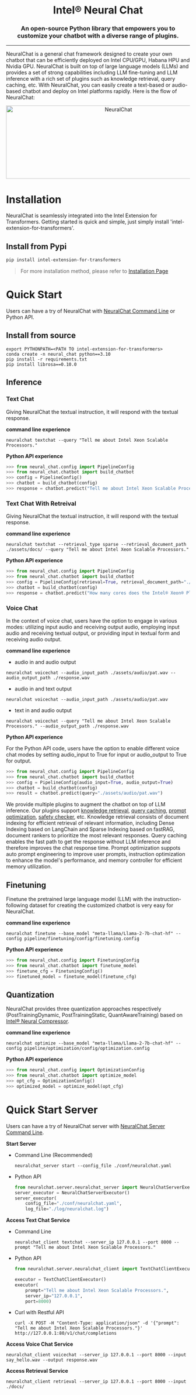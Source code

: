 <div align="center">

Intel® Neural Chat
===========================
<h3> An open-source Python library that empowers you to customize your chatbot with a diverse range of plugins.</h3>

---
<div align="left">

NeuralChat is a general chat framework designed to create your own chatbot that can be efficiently deployed on Intel CPU/GPU, Habana HPU and Nvidia GPU. NeuralChat is built on top of large language models (LLMs) and provides a set of strong capabilities including LLM fine-tuning and LLM inference with a rich set of plugins such as knowledge retrieval, query caching, etc. With NeuralChat, you can easily create a text-based or audio-based chatbot and deploy on Intel platforms rapidly. Here is the flow of NeuralChat:

<a target="_blank" href="./assets/pictures/neuralchat.png">
<p align="center">
  <img src="./assets/pictures/neuralchat.png" alt="NeuralChat" width=600 height=200>
</p>
</a>

# Installation

NeuralChat is seamlessly integrated into the Intel Extension for Transformers. Getting started is quick and simple, just simply install 'intel-extension-for-transformers'.

## Install from Pypi
```bash
pip install intel-extension-for-transformers
```
> For more installation method, please refer to [Installation Page](../docs/installation.md)

<a name="quickstart"></a>
# Quick Start

Users can have a try of NeuralChat with [NeuralChat Command Line](./cli/README.md) or Python API.

## Install from source

```
export PYTHONPATH=<PATH TO intel-extension-for-transformers>
conda create -n neural_chat python==3.10
pip install -r requirements.txt
pip install librosa==0.10.0
```


## Inference

### Text Chat

Giving NeuralChat the textual instruction, it will respond with the textual response.

**command line experience**

```shell
neuralchat textchat --query "Tell me about Intel Xeon Scalable Processors."
```

**Python API experience**

```python
>>> from neural_chat.config import PipelineConfig
>>> from neural_chat.chatbot import build_chatbot
>>> config = PipelineConfig()
>>> chatbot = build_chatbot(config)
>>> response = chatbot.predict("Tell me about Intel Xeon Scalable Processors.")
```

### Text Chat With Retreival

Giving NeuralChat the textual instruction, it will respond with the textual response.

**command line experience**

```shell
neuralchat textchat --retrieval_type sparse --retrieval_document_path ./assets/docs/ --query "Tell me about Intel Xeon Scalable Processors."
```

**Python API experience**

```python
>>> from neural_chat.config import PipelineConfig
>>> from neural_chat.chatbot import build_chatbot
>>> config = PipelineConfig(retrieval=True, retrieval_document_path="./assets/docs/")
>>> chatbot = build_chatbot(config)
>>> response = chatbot.predict("How many cores does the Intel® Xeon® Platinum 8480+ Processor have in total?")
```

### Voice Chat

In the context of voice chat, users have the option to engage in various modes: utilizing input audio and receiving output audio, employing input audio and receiving textual output, or providing input in textual form and receiving audio output.

**command line experience**

- audio in and audio output
```shell
neuralchat voicechat --audio_input_path ./assets/audio/pat.wav --audio_output_path ./response.wav
```

- audio in and text output
```shell
neuralchat voicechat --audio_input_path ./assets/audio/pat.wav
```

- text in and audio output
```shell
neuralchat voicechat --query "Tell me about Intel Xeon Scalable Processors." --audio_output_path ./response.wav
```


**Python API experience**

For the Python API code, users have the option to enable different voice chat modes by setting audio_input to True for input or audio_output to True for output.

```python
>>> from neural_chat.config import PipelineConfig
>>> from neural_chat.chatbot import build_chatbot
>>> config = PipelineConfig(audio_input=True, audio_output=True)
>>> chatbot = build_chatbot(config)
>>> result = chatbot.predict(query="./assets/audio/pat.wav")
```

We provide multiple plugins to augment the chatbot on top of LLM inference. Our plugins support [knowledge retrieval](./pipeline/plugins/retrievers/), [query caching](./pipeline/plugins/caching/), [prompt optimization](./pipeline/plugins/prompts/), [safety checker](./pipeline/plugins/security/), etc. Knowledge retrieval consists of document indexing for efficient retrieval of relevant information, including Dense Indexing based on LangChain and Sparse Indexing based on fastRAG, document rankers to prioritize the most relevant responses. Query caching enables the fast path to get the response without LLM inference and therefore improves the chat response time. Prompt optimization suppots auto prompt engineering to improve user prompts, instruction optimization to enhance the model's performance, and memory controller for efficient memory utilization.


## Finetuning

Finetune the pretrained large language model (LLM) with the instruction-following dataset for creating the customized chatbot is very easy for NeuralChat.

**command line experience**

```shell
neuralchat finetune --base_model "meta-llama/Llama-2-7b-chat-hf" --config pipeline/finetuning/config/finetuning.config
```


**Python API experience**

```python
>>> from neural_chat.config import FinetuningConfig
>>> from neural_chat.chatbot import finetune_model
>>> finetune_cfg = FinetuningConfig()
>>> finetuned_model = finetune_model(finetune_cfg)
```

## Quantization

NeuralChat provides three quantization approaches respectively (PostTrainingDynamic, PostTrainingStatic, QuantAwareTraining) based on [Intel® Neural Compressor](https://github.com/intel/neural-compressor).

**command line experience**

```shell
neuralchat optimize --base_model "meta-llama/Llama-2-7b-chat-hf" --config pipeline/optimization/config/optimization.config
```


**Python API experience**

```python
>>> from neural_chat.config import OptimizationConfig
>>> from neural_chat.chatbot import optimize_model
>>> opt_cfg = OptimizationConfig()
>>> optimized_model = optimize_model(opt_cfg)
```


<a name="quickstartserver"></a>
# Quick Start Server

Users can have a try of NeuralChat server with [NeuralChat Server Command Line](./server/README.md).


**Start Server**
- Command Line (Recommended)
    ```shell
    neuralchat_server start --config_file ./conf/neuralchat.yaml
    ```

- Python API
    ```python
    from neuralchat.server.neuralchat_server import NeuralChatServerExecutor
    server_executor = NeuralChatServerExecutor()
    server_executor(
        config_file="./conf/neuralchat.yaml",
        log_file="./log/neuralchat.log")
    ```

**Access Text Chat Service**

- Command Line
    ```shell
    neuralchat_client textchat --server_ip 127.0.0.1 --port 8000 --prompt "Tell me about Intel Xeon Scalable Processors."
    ```

- Python API
    ```python
    from neuralchat.server.neuralchat_client import TextChatClientExecutor

    executor = TextChatClientExecutor()
    executor(
        prompt="Tell me about Intel Xeon Scalable Processors.",
        server_ip="127.0.0.1",
        port=8000)
    ```

- Curl with Restful API
    ```
    curl -X POST -H "Content-Type: application/json" -d '{"prompt": "Tell me about Intel Xeon Scalable Processors."}' http://127.0.0.1:80/v1/chat/completions
    ```

**Access Voice Chat Service**

```shell
neuralchat_client voicechat --server_ip 127.0.0.1 --port 8000 --input say_hello.wav --output response.wav
```

**Access Retrieval Service**
```shell
neuralchat_client retrieval --server_ip 127.0.0.1 --port 8000 --input ./docs/
```

